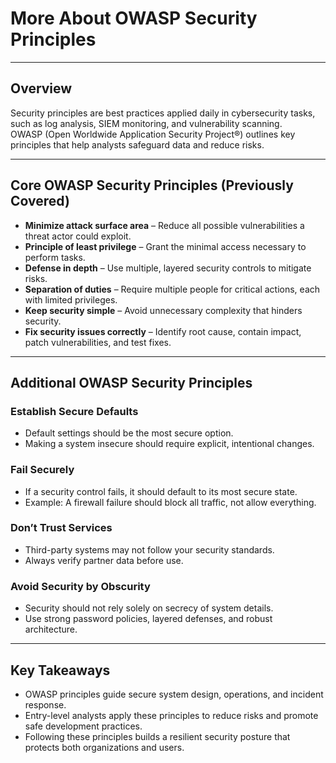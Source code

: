 # More About OWASP Security Principles

---

## Overview
Security principles are best practices applied daily in cybersecurity tasks, such as log analysis, SIEM monitoring, and vulnerability scanning.  
OWASP (Open Worldwide Application Security Project®) outlines key principles that help analysts safeguard data and reduce risks.

---

## Core OWASP Security Principles (Previously Covered)
- **Minimize attack surface area** – Reduce all possible vulnerabilities a threat actor could exploit.  
- **Principle of least privilege** – Grant the minimal access necessary to perform tasks.  
- **Defense in depth** – Use multiple, layered security controls to mitigate risks.  
- **Separation of duties** – Require multiple people for critical actions, each with limited privileges.  
- **Keep security simple** – Avoid unnecessary complexity that hinders security.  
- **Fix security issues correctly** – Identify root cause, contain impact, patch vulnerabilities, and test fixes.

---

## Additional OWASP Security Principles

### **Establish Secure Defaults**
- Default settings should be the most secure option.
- Making a system insecure should require explicit, intentional changes.

### **Fail Securely**
- If a security control fails, it should default to its most secure state.
- Example: A firewall failure should block all traffic, not allow everything.

### **Don’t Trust Services**
- Third-party systems may not follow your security standards.
- Always verify partner data before use.

### **Avoid Security by Obscurity**
- Security should not rely solely on secrecy of system details.
- Use strong password policies, layered defenses, and robust architecture.

---

## Key Takeaways
- OWASP principles guide secure system design, operations, and incident response.
- Entry-level analysts apply these principles to reduce risks and promote safe development practices.
- Following these principles builds a resilient security posture that protects both organizations and users.

